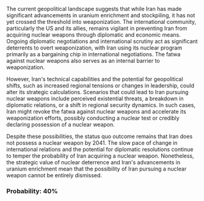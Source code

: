 The current geopolitical landscape suggests that while Iran has made significant advancements in uranium enrichment and stockpiling, it has not yet crossed the threshold into weaponization. The international community, particularly the US and its allies, remains vigilant in preventing Iran from acquiring nuclear weapons through diplomatic and economic means. Ongoing diplomatic negotiations and international scrutiny act as significant deterrents to overt weaponization, with Iran using its nuclear program primarily as a bargaining chip in international negotiations. The fatwa against nuclear weapons also serves as an internal barrier to weaponization.

However, Iran's technical capabilities and the potential for geopolitical shifts, such as increased regional tensions or changes in leadership, could alter its strategic calculations. Scenarios that could lead to Iran pursuing nuclear weapons include perceived existential threats, a breakdown in diplomatic relations, or a shift in regional security dynamics. In such cases, Iran might revoke the fatwa against nuclear weapons and accelerate its weaponization efforts, possibly conducting a nuclear test or credibly declaring possession of a nuclear weapon.

Despite these possibilities, the status quo outcome remains that Iran does not possess a nuclear weapon by 2041. The slow pace of change in international relations and the potential for diplomatic resolutions continue to temper the probability of Iran acquiring a nuclear weapon. Nonetheless, the strategic value of nuclear deterrence and Iran's advancements in uranium enrichment mean that the possibility of Iran pursuing a nuclear weapon cannot be entirely dismissed.

### Probability: 40%